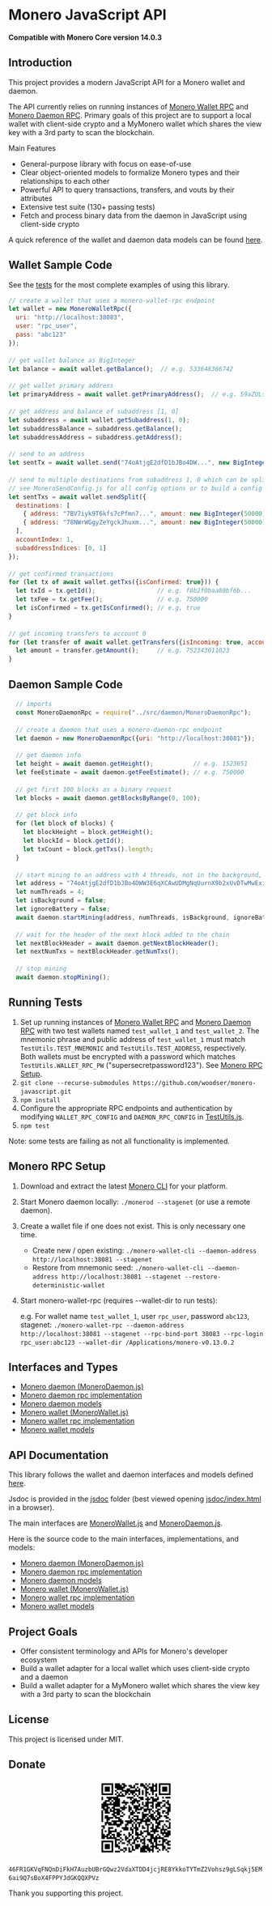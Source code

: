 # Monero JavaScript API

**Compatible with Monero Core version 14.0.3**

## Introduction

This project provides a modern JavaScript API for a Monero wallet and daemon.

The API currently relies on running instances of [Monero Wallet RPC](https://getmonero.org/resources/developer-guides/wallet-rpc.html) and [Monero Daemon RPC](https://getmonero.org/resources/developer-guides/daemon-rpc.html).  Primary goals of this project are to support a local wallet with client-side crypto and a MyMonero wallet which shares the view key with a 3rd party to scan the blockchain.

Main Features

- General-purpose library with focus on ease-of-use
- Clear object-oriented models to formalize Monero types and their relationships to each other
- Powerful API to query transactions, transfers, and vouts by their attributes
- Extensive test suite (130+ passing tests)
- Fetch and process binary data from the daemon in JavaScript using client-side crypto

A quick reference of the wallet and daemon data models can be found [here](monero-model.pdf).

## Wallet Sample Code

See the [tests](tests) for the most complete examples of using this library.

```js
// create a wallet that uses a monero-wallet-rpc endpoint
let wallet = new MoneroWalletRpc({
  uri: "http://localhost:38083",
  user: "rpc_user",
  pass: "abc123"
});

// get wallet balance as BigInteger
let balance = await wallet.getBalance();  // e.g. 533648366742
   
// get wallet primary address
let primaryAddress = await wallet.getPrimaryAddress();  // e.g. 59aZULsUF3YNSKGiHz4J...
    
// get address and balance of subaddress [1, 0]
let subaddress = await wallet.getSubaddress(1, 0);
let subaddressBalance = subaddress.getBalance();
let subaddressAddress = subaddress.getAddress();

// send to an address
let sentTx = await wallet.send("74oAtjgE2dfD1bJBo4DW...", new BigInteger(50000));

// send to multiple destinations from subaddress 1, 0 which can be split into multiple transactions
// see MoneroSendConfig.js for all config options or to build a config object
let sentTxs = await wallet.sendSplit({
  destinations: [
    { address: "7BV7iyk9T6kfs7cPfmn7...", amount: new BigInteger(50000) },
    { address: "78NWrWGgyZeYgckJhuxm...", amount: new BigInteger(50000) }
  ],
  accountIndex: 1,
  subaddressIndices: [0, 1]
});

// get confirmed transactions
for (let tx of await wallet.getTxs({isConfirmed: true})) {
  let txId = tx.getId();                 // e.g. f8b2f0baa80bf6b...
  let txFee = tx.getFee();               // e.g. 750000
  let isConfirmed = tx.getIsConfirmed(); // e.g. true
}

// get incoming transfers to account 0
for (let transfer of await wallet.getTransfers({isIncoming: true, accountIndex: 0})) {
  let amount = transfer.getAmount();     // e.g. 752343011023
}
```

## Daemon Sample Code

```js
  // imports
  const MoneroDaemonRpc = require("../src/daemon/MoneroDaemonRpc");
  
  // create a daemon that uses a monero-daemon-rpc endpoint
  let daemon = new MoneroDaemonRpc({uri: "http://localhost:38081"});
  
  // get daemon info
  let height = await daemon.getHeight();           // e.g. 1523651
  let feeEstimate = await daemon.getFeeEstimate(); // e.g. 750000
  
  // get first 100 blocks as a binary request
  let blocks = await daemon.getBlocksByRange(0, 100);
  
  // get block info
  for (let block of blocks) {
    let blockHeight = block.getHeight();
    let blockId = block.getId();
    let txCount = block.getTxs().length;
  }
  
  // start mining to an address with 4 threads, not in the background, and ignoring the battery
  let address = "74oAtjgE2dfD1bJBo4DWW3E6qXCAwUDMgNqUurnX9b2xUvDTwMwExiXDkZskg7Vct37tRGjzHRqL4gH4H3oag3YyMYJzrNp";
  let numThreads = 4;
  let isBackground = false;
  let ignoreBattery = false;
  await daemon.startMining(address, numThreads, isBackground, ignoreBattery);
  
  // wait for the header of the next block added to the chain
  let nextBlockHeader = await daemon.getNextBlockHeader();
  let nextNumTxs = nextBlockHeader.getNumTxs();
  
  // stop mining
  await daemon.stopMining();
```

## Running Tests

1. Set up running instances of [Monero Wallet RPC](https://getmonero.org/resources/developer-guides/wallet-rpc.html) and [Monero Daemon RPC](https://getmonero.org/resources/developer-guides/daemon-rpc.html) with two test wallets named `test_wallet_1` and `test_wallet_2`.  The mnemonic phrase and public address of `test_wallet_1` must match `TestUtils.TEST_MNEMONIC` and `TestUtils.TEST_ADDRESS`, respectively.  Both wallets must be encrypted with a password which matches `TestUtils.WALLET_RPC_PW` ("supersecretpassword123").  See [Monero RPC Setup](#monero-rpc-setup).
2. `git clone --recurse-submodules https://github.com/woodser/monero-javascript.git`
3. `npm install`
4. Configure the appropriate RPC endpoints and authentication by modifying `WALLET_RPC_CONFIG` and `DAEMON_RPC_CONFIG` in [TestUtils.js](tests/TestUtils.js).
5. `npm test`

Note: some tests are failing as not all functionality is implemented.

## Monero RPC Setup

1. Download and extract the latest [Monero CLI](https://getmonero.org/downloads/) for your platform.
2. Start Monero daemon locally: `./monerod --stagenet` (or use a remote daemon).
3. Create a wallet file if one does not exist.  This is only necessary one time.
	- Create new / open existing: `./monero-wallet-cli --daemon-address http://localhost:38081 --stagenet`
	- Restore from mnemonic seed: `./monero-wallet-cli --daemon-address http://localhost:38081 --stagenet --restore-deterministic-wallet`
4. Start monero-wallet-rpc (requires --wallet-dir to run tests):
	
	e.g. For wallet name `test_wallet_1`, user `rpc_user`, password `abc123`, stagenet: `./monero-wallet-rpc --daemon-address http://localhost:38081 --stagenet --rpc-bind-port 38083 --rpc-login rpc_user:abc123 --wallet-dir /Applications/monero-v0.13.0.2`

## Interfaces and Types

- [Monero daemon (MoneroDaemon.js)](src/daemon/MoneroDaemon.js)
- [Monero daemon rpc implementation](src/daemon/MoneroDaemonRpc.js)
- [Monero daemon models](src/daemon/model)
- [Monero wallet (MoneroWallet.js)](src/wallet/MoneroWallet.js)
- [Monero wallet rpc implementation](src/wallet/MoneroWalletRpc.js)
- [Monero wallet models](src/wallet/model)

## API Documentation

This library follows the wallet and daemon interfaces and models defined [here](https://github.com/monero-ecosystem/monero-javascript/blob/master/monero-model.pdf).

Jsdoc is provided in the [jsdoc](jsdoc) folder (best viewed opening [jsdoc/index.html](jsdoc/index.html) in a browser).

The main interfaces are [MoneroWallet.js](src/wallet/MoneroWallet.js) and [MoneroDaemon.js](src/daemon/MoneroDaemon.js).

Here is the source code to the main interfaces, implementations, and models:

- [Monero daemon (MoneroDaemon.js)](src/daemon/MoneroDaemon.js)
- [Monero daemon rpc implementation](src/daemon/MoneroDaemonRpc.js)
- [Monero daemon models](src/daemon/model)
- [Monero wallet (MoneroWallet.js)](src/wallet/MoneroWallet.js)
- [Monero wallet rpc implementation](src/wallet/MoneroWalletRpc.js)
- [Monero wallet models](src/wallet/model)

## Project Goals

- Offer consistent terminology and APIs for Monero's developer ecosystem
- Build a wallet adapter for a local wallet which uses client-side crypto and a daemon
- Build a wallet adapter for a MyMonero wallet which shares the view key with a 3rd party to scan the blockchain

## License

This project is licensed under MIT.

## Donate

<p align="center">
	<img src="donate.png" width="150" height="150"/>
</p>

`46FR1GKVqFNQnDiFkH7AuzbUBrGQwz2VdaXTDD4jcjRE8YkkoTYTmZ2Vohsz9gLSqkj5EM6ai9Q7sBoX4FPPYJdGKQQXPVz`

Thank you supporting this project.